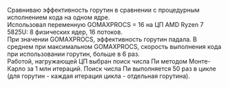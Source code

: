 Сравниваю эффективность горутин в сравнении с процедурным исполнением кода на одном ядре.<br>
Использовал переменную GOMAXPROCS = 16 на ЦП AMD Ryzen 7 5825U: 8 физических ядер, 16 потоков.<br>
При значении GOMAXPROCS, эффективность горутин падала. В среднем при максимальном GOMAXPROCS, скорость выполнения кода при использовании горутин, больше в 6 раз.<br>
Работой, нагружающей ЦП выбран поиск числа Пи методом Монте-Карло за 1 млн итераций. Поиск числа Пи выполняется 50 раз в цикле (для горутин - каждая итерация цикла - отдельная горутина).
